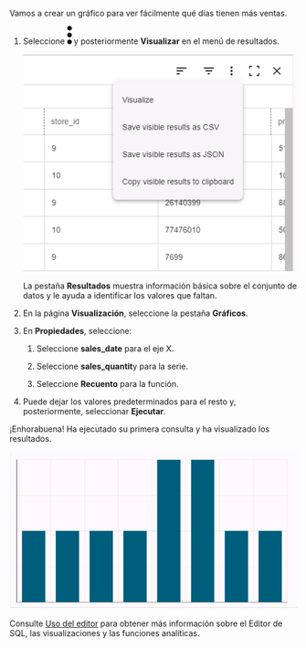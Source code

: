 Vamos a crear un gráfico para ver fácilmente qué días tienen más ventas.

1.  Seleccione ![""](Images/zsz1597101912145.svg) y posteriormente **Visualizar** en el menú de resultados.

    ![Menú de resultados](Images/lhl1721093799223.png)

    La pestaña **Resultados** muestra información básica sobre el conjunto de datos y le ayuda a identificar los valores que faltan.

2.  En la página **Visualización**, seleccione la pestaña **Gráficos**.

3.  En **Propiedades**, seleccione:

    1.  Seleccione **sales\_date** para el eje X.

    2.  Seleccione **sales\_quantit**y para la serie.

    3.  Seleccione **Recuento** para la función.

4.  Puede dejar los valores predeterminados para el resto y, posteriormente, seleccionar **Ejecutar**.

¡Enhorabuena! Ha ejecutado su primera consulta y ha visualizado los resultados.

![Visualizar los resultados del gráfico](Images/oah1721094231016.png)

Consulte [Uso del editor](xbg1640280430669.md) para obtener más información sobre el Editor de SQL, las visualizaciones y las funciones analíticas.
